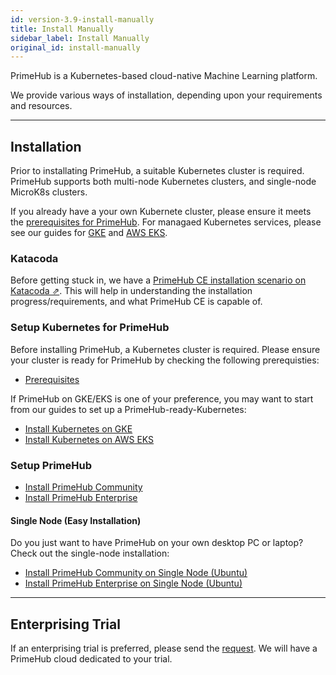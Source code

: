 ```yaml
---
id: version-3.9-install-manually
title: Install Manually
sidebar_label: Install Manually
original_id: install-manually
---
```


PrimeHub is a Kubernetes-based cloud-native Machine Learning platform.

We provide various ways of installation, depending upon your requirements and resources.

---

## Installation

Prior to installating PrimeHub, a suitable Kubernetes cluster is required. PrimeHub supports both multi-node Kubernetes clusters, and single-node MicroK8s clusters.

If you already have a your own Kubernete cluster, please ensure it meets the [prerequisites for PrimeHub](getting_started/prerequisites). For managaed Kubernetes services, please see our guides for [GKE](getting_started/kubernetes_on_gke) and [AWS EKS](getting_started/kubernetes_on_eks).

### Katacoda

Before getting stuck in, we have a [PrimeHub CE installation scenario on Katacoda &neArr;](https://www.katacoda.com/infuseai). This will help in understanding the installation progress/requirements, and what PrimeHub CE is capable of.

### Setup Kubernetes for PrimeHub

Before installing PrimeHub, a Kubernetes cluster is required. Please ensure your cluster is ready for PrimeHub by checking the following prerequisties:

- [Prerequisites](getting_started/prerequisites.md)

If PrimeHub on GKE/EKS is one of your preference, you may want to start from our guides to set up a PrimeHub-ready-Kubernetes:

- [Install Kubernetes on GKE](getting_started/kubernetes_on_gke.md)
- [Install Kubernetes on AWS EKS](getting_started/kubernetes_on_eks)

### Setup PrimeHub

- [Install PrimeHub Community](getting_started/install_primehub_ce)
- [Install PrimeHub Enterprise](getting_started/install_primehub)

#### Single Node (Easy Installation)

Do you just want to have PrimeHub on your own desktop PC or laptop? Check out the single-node installation:

- [Install PrimeHub Community on Single Node (Ubuntu)](getting_started/kubernetes_on_ubuntu_ce)
- [Install PrimeHub Enterprise on Single Node (Ubuntu)](getting_started/kubernetes_on_ubuntu_machine)

---

## Enterprising Trial

If an enterprising trial is preferred, please send the [request](https://docs.google.com/forms/d/e/1FAIpQLSe_Z8JfIbYnvhOampGN_XXle4d3GVX04E8evnNI_Py3abth-A/viewform). We will have a PrimeHub cloud dedicated to your trial.

